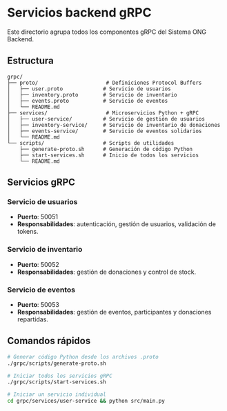 ﻿# Servicios backend gRPC

Este directorio agrupa todos los componentes gRPC del Sistema ONG Backend.

## Estructura

```
grpc/
├── proto/                      # Definiciones Protocol Buffers
│   ├── user.proto             # Servicio de usuarios
│   ├── inventory.proto        # Servicio de inventario
│   ├── events.proto           # Servicio de eventos
│   └── README.md
├── services/                   # Microservicios Python + gRPC
│   ├── user-service/          # Servicio de gestión de usuarios
│   ├── inventory-service/     # Servicio de inventario de donaciones
│   ├── events-service/        # Servicio de eventos solidarios
│   └── README.md
└── scripts/                   # Scripts de utilidades
    ├── generate-proto.sh      # Generación de código Python
    ├── start-services.sh      # Inicio de todos los servicios
    └── README.md
```

## Servicios gRPC

### Servicio de usuarios
- **Puerto**: 50051
- **Responsabilidades**: autenticación, gestión de usuarios, validación de tokens.

### Servicio de inventario
- **Puerto**: 50052
- **Responsabilidades**: gestión de donaciones y control de stock.

### Servicio de eventos
- **Puerto**: 50053
- **Responsabilidades**: gestión de eventos, participantes y donaciones repartidas.

## Comandos rápidos

```bash
# Generar código Python desde los archivos .proto
./grpc/scripts/generate-proto.sh

# Iniciar todos los servicios gRPC
./grpc/scripts/start-services.sh

# Iniciar un servicio individual
cd grpc/services/user-service && python src/main.py
```
